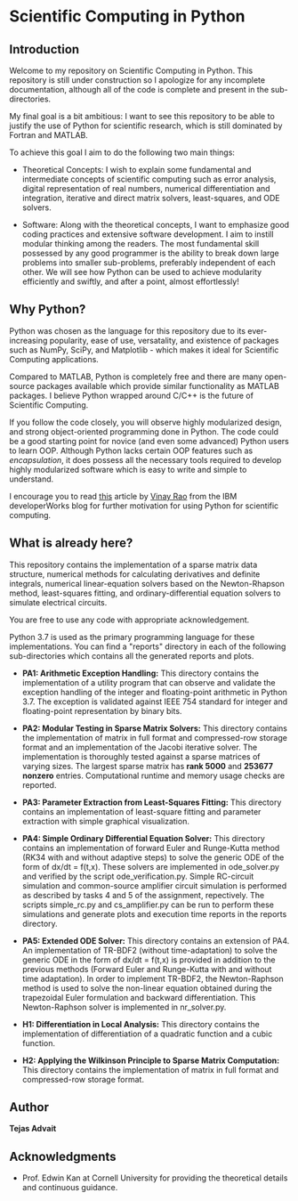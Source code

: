# Scientific Computing in Python

## Introduction

Welcome to my repository on Scientific Computing in Python. This repository is still under construction so I apologize for any incomplete documentation, although all of the code is complete and present in the sub-directories.

My final goal is a bit ambitious: I want to see this repository to be able to justify the use of Python for scientific research, which is still dominated by Fortran and MATLAB.

To achieve this goal I aim to do the following two main things:

* Theoretical Concepts: I wish to explain some fundamental and intermediate concepts of scientific computing such as error analysis, digital representation of real numbers, numerical differentiation and integration, iterative and direct matrix solvers, least-squares, and ODE solvers.

* Software: Along with the theoretical concepts, I want to emphasize good coding practices and extensive software development. I aim to instill modular thinking among the readers. The most fundamental skill possessed by any good programmer is the ability to break down large problems into smaller sub-problems, preferably independent of each other. We will see how Python can be used to achieve modularity efficiently and swiftly, and after a point, almost effortlessly! 


## Why Python?

Python was chosen as the language for this repository due to its ever-increasing popularity, ease of use, versatality, and existence of packages such as NumPy, SciPy, and Matplotlib - which makes it ideal for Scientific Computing applications.

Compared to MATLAB, Python is completely free and there are many open-source packages available which provide similar functionality as MATLAB packages. I believe Python wrapped around C/C++ is the future of Scientific Computing.

If you follow the code closely, you will observe highly modularized design, and strong object-oriented programming done in Python. The code could be a good starting point for novice (and even some advanced) Python users to learn OOP. Although Python lacks certain OOP features such as *encapsulation*, it does possess all the necessary tools required to develop highly modularized software which is easy to write and simple to understand.

I encourage you to read [this](https://developer.ibm.com/dwblog/2018/use-python-for-scientific-research/) article by [Vinay Rao](https://developer.ibm.com/author/vinay.rao/) from the IBM developerWorks blog for further motivation for using Python for scientific computing.

## What is already here?

This repository contains the implementation of a sparse matrix data structure, numerical methods for calculating derivatives and definite integrals, numerical linear-equation solvers based on the Newton-Rhapson method, least-squares fitting, and ordinary-differential equation solvers to simulate electrical circuits.

You are free to use any code with appropriate acknowledgement.

Python 3.7 is used as the primary programming language for these implementations. You can find a "reports" directory in each of the following sub-directories which contains all the generated reports and plots.

* **PA1: Arithmetic Exception Handling:** This directory contains the implementation of a utility program that can observe and validate the exception handling of the integer and floating-point arithmetic in Python 3.7. The exception is validated against IEEE 754 standard for integer and floating-point representation by binary bits.


* **PA2:  Modular Testing in Sparse Matrix Solvers:** This directory contains the implementation of matrix in full format and compressed-row storage format and an implementation of the Jacobi iterative solver. The implementation is thoroughly tested against a sparse matrices of varying sizes. The largest sparse matrix has **rank 5000** and **253677 nonzero** entries. Computational runtime and memory usage checks are reported.

* **PA3:  Parameter Extraction from Least-Squares Fitting:** This directory contains an implementation of least-square fitting and parameter extraction with simple graphical visualization.

* **PA4:  Simple Ordinary Differential Equation Solver:** This directory contains an implementation of forward Euler and Runge-Kutta method (RK34 with and without adaptive steps) to solve the generic ODE of the form of dx/dt = f(t,x). These solvers are implemented in ode_solver.py and verified by the script ode_verification.py. Simple RC-circuit simulation and common-source amplifier circuit simulation is performed as described by tasks 4 and 5 of the assignment, repectively. The scripts simple_rc.py and cs_amplifier.py can be run to perform these simulations and generate plots and execution time reports in the reports directory.


* **PA5:  Extended ODE Solver:** This directory contains an extension of PA4. An implementation of TR-BDF2 (without time-adaptation) to solve the generic ODE in the form of dx/dt = f(t,x) is provided in addition to the previous methods (Forward Euler and Runge-Kutta with and without time adaptation). In order to implement TR-BDF2, the Newton-Raphson method is used to solve the non-linear equation obtained during the trapezoidal Euler formulation and backward differentiation. This Newton-Raphson solver is implemented in nr_solver.py. 

* **H1: Differentiation in Local Analysis:** This directory contains the implementation of differentiation of a quadratic function and a cubic function.


* **H2: Applying the Wilkinson Principle to Sparse Matrix Computation:** This directory contains the implementation of matrix in full format and compressed-row storage format.


## Author

**Tejas Advait**

## Acknowledgments

* Prof. Edwin Kan at Cornell University for providing the theoretical details and continuous guidance.
